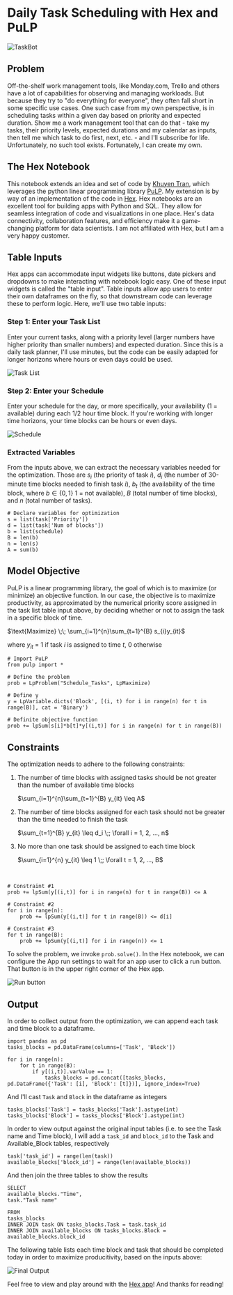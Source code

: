 # Daily Task Scheduling with Hex and PuLP

![TaskBot](Images/RobotTaskPlanner_DALL-E.png)

## Problem

Off-the-shelf work management tools, like Monday.com, Trello and others have a lot of capabilities for observing and managing workloads.  But because they try to "do everything for everyone", they often fall short in some specific use cases.  One such case from my own perspective, is in scheduling tasks within a given day based on priority and expected duration.  Show me a work management tool that can do that - take my tasks, their priority levels, expected durations and my calendar as inputs, then tell me which task to do first, next, etc.  - and I'll subscribe for life.  Unfortunately, no such tool exists.  Fortunately, I can create my own.  

## The Hex Notebook

This notebook extends an idea and set of code by [Khuyen Tran](https://medium.com/towards-data-science/maximize-your-productivity-with-python-6110004b45f7), which leverages the python linear programming library [PuLP](https://coin-or.github.io/pulp/).  My extension is by way of an implementation of the code in [Hex](https://hex.tech/).  Hex notebooks are an excellent tool for building apps with Python and SQL. They allow for seamless integration of code and visualizations in one place. Hex's data connectivity, collaboration features, and efficiency make it a game-changing platform for data scientists.  I am not affiliated with Hex, but I am a very happy customer.  

## Table Inputs

Hex apps can accommodate input widgets like buttons, date pickers and dropdowns to make interacting with notebook logic easy.  One of these input widgets is called the "table input".  Table inputs allow app users to enter their own dataframes on the fly, so that downstream code can leverage these to perform logic.  Here, we'll use two table inputs:   

### Step 1: Enter your Task List

Enter your current tasks, along with a priority level (larger numbers have higher priority than smaller numbers) and expected duration.  Since this is a daily task planner, I'll use minutes, but the code can be easily adapted for longer horizons where hours or even days could be used.

![Task List](Images/TaskInput.gif)

### Step 2: Enter your Schedule

Enter your schedule for the day, or more specifically, your availability (1 = available) during each 1/2 hour time block.  If you're working with longer time horizons, your time blocks can be hours or even days.

![Schedule](Images/ScheduleInput.gif)

### Extracted Variables

From the inputs above, we can extract the necessary variables needed for the optimization.  Those are $s_i$ (the priority of task $i$), $d_i$ (the number of 30-minute time blocks needed to finish task $i$), $b_t$ (the availability of the time block, where $b\in\{0,1\}$ 1 = not available), $B$ (total number of time blocks), and $n$ (total number of tasks).  

    # Declare variables for optimization
    s = list(task['Priority'])
    d = list(task['Num of blocks'])
    b = list(schedule)
    B = len(b)
    n = len(s)
    A = sum(b)

## Model Objective

PuLP is a linear programming library, the goal of which is to maximize (or minimize) an objective function.  In our case, the objective is to maximize productivity, as approximated by the numerical priority score assigned in the task list table input above, by deciding whether or not to assign the task in a specific block of time.

$\text{Maximize} \;\; \sum_{i=1}^{n}\sum_{t=1}^{B} s_{i}y_{it}$

where $y_{it}$ = 1 if task $i$ is assigned to time $t$, 0 otherwise

    # Import PuLP
    from pulp import *

    # Define the problem
    prob = LpProblem("Schedule_Tasks", LpMaximize)

    # Define y
    y = LpVariable.dicts('Block', [(i, t) for i in range(n) for t in range(B)], cat = 'Binary')

    # Definite objective function
    prob += lpSum(s[i]*b[t]*y[(i,t)] for i in range(n) for t in range(B))

## Constraints

The optimization needs to adhere to the following constraints:

1. The number of time blocks with assigned tasks should be not greater than the number of available time blocks

    $\sum_{i=1}^{n}\sum_{t=1}^{B} y_{it} \leq A$

2. The number of time blocks assigned for each task should not be greater than the time needed to finish the task

    $\sum_{t=1}^{B} y_{it} \leq d_i \;; \forall i = 1, 2, ..., n$

3. No more than one task should be assigned to each time block

    $\sum_{i=1}^{n} y_{it} \leq 1 \;; \forall t = 1, 2, ..., B$

<br>

    # Constraint #1
    prob += lpSum(y[(i,t)] for i in range(n) for t in range(B)) <= A

    # Constraint #2
    for i in range(n):
        prob += lpSum(y[(i,t)] for t in range(B)) <= d[i]

    # Constraint #3
    for t in range(B):
        prob += lpSum(y[(i,t)] for i in range(n)) <= 1

To solve the problem, we invoke `prob.solve()`.  In the Hex notebook, we can configure the App run settings to wait for an app user to click a run button.  That button is in the upper right corner of the Hex app.  

![Run button](Images/RunningNotebook.gif)

## Output

In order to collect output from the optimization, we can append each task and time block to a dataframe.

    import pandas as pd
    tasks_blocks = pd.DataFrame(columns=['Task', 'Block'])

    for i in range(n):
        for t in range(B):
            if y[(i,t)].varValue == 1:
                tasks_blocks = pd.concat([tasks_blocks, pd.DataFrame({'Task': [i], 'Block': [t]})], ignore_index=True)

And I'll cast `Task` and `Block` in the dataframe as integers

    tasks_blocks['Task'] = tasks_blocks['Task'].astype(int)
    tasks_blocks['Block'] = tasks_blocks['Block'].astype(int)

In order to view output against the original input tables (i.e. to see the Task name and Time block), I will add a `task_id` and `block_id` to the Task and Available_Block tables, respectively

    task['task_id'] = range(len(task))
    available_blocks['block_id'] = range(len(available_blocks))

And then join the three tables to show the results

    SELECT
    available_blocks."Time",
    task."Task name"

    FROM 
    tasks_blocks 
    INNER JOIN task ON tasks_blocks.Task = task.task_id
    INNER JOIN available_blocks ON tasks_blocks.Block = available_blocks.block_id

The following table lists each time block and task that should be completed today in order to maximize producitivity, based on the inputs above:

![Final Output](Images/FinalOutput.png)

Feel free to view and play around with the [Hex app](https://app.hex.tech/5b266aaf-b343-4ae7-bdea-218e8fe3001f/app/c51216ad-74f9-43c1-a253-87dba14ff927/latest)!  And thanks for reading!